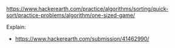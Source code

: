 https://www.hackerearth.com/practice/algorithms/sorting/quick-sort/practice-problems/algorithm/one-sized-game/

Explain:

- https://www.hackerearth.com/submission/41462990/

